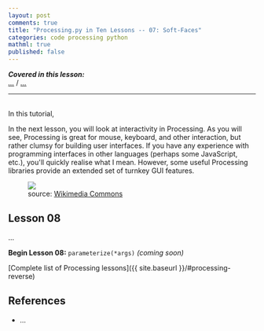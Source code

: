```yaml
---
layout: post
comments: true
title: "Processing.py in Ten Lessons -- 07: Soft-Faces"
categories: code processing python
mathml: true
published: false
---
```


***Covered in this lesson:***  
<a href="#..."><em>...</em></a> /
<a href="#..."><em>...</em></a>

---
&nbsp;  
In this tutorial,

In the next lesson, you will look at interactivity in Processing. As you will see, Processing is great for mouse, keyboard, and other interaction, but rather clumsy for building user interfaces. If you have any experience with programming interfaces in other languages (perhaps some JavaScript, etc.), you'll quickly realise what I mean. However, some useful Processing libraries provide an extended set of turnkey GUI features.

<figure>
  <img src="{{ site.url }}/img/pitl07/wikimedia-backup/SRI_Computer_Mouse.jpg" />
  <figcaption>
    source: <a href="https://en.wikipedia.org/wiki/File:SRI_Computer_Mouse.jpg">Wikimedia Commons</a>
  </figcaption>
</figure>


<!--
* HCI
 * CLIs, GUIs
 * GOMS and KLM
 * Desktop metaphor
 * Skeuomorph
 * Affordance
* Principles of interaction design (Tognazzini)
* Graphic art software
 * Interface history
 * Shift to digital illustration
* Drawing machines
 * Harold Cohen, Paul Henry Desmond
 * Other drawing machines

* Mouse interaction
 * mouseX, mouseY, mouseButton
 * mousePressed(), mouseReleased(), mouseMoved(), mouseDragged()
 * Drawing with the mouse
 * Drag and drop
* Keyboard interaction
 * keyPressed(), keyReleased()
 * key, keyCode
* Drawing app
 * Drawing with dynamic brushes
-->

## Lesson 08

...

**Begin Lesson 08:** `parameterize(*args)` *(coming soon)*

[Complete list of Processing lessons]({{ site.baseurl }}/#processing-reverse)

## References

* ...

